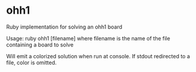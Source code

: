 # ohh1
Ruby implementation for solving an ohh1 board

Usage: 
  ruby ohh1 [filename]
  where filename is the name of the file containing a board to solve
  
Will emit a colorized solution when run at console. If stdout redirected to a file, color is omitted.
